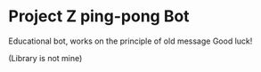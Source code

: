 # Project Z ping-pong Bot

Educational bot, works on the principle of old message
Good luck!

(Library is not mine)
